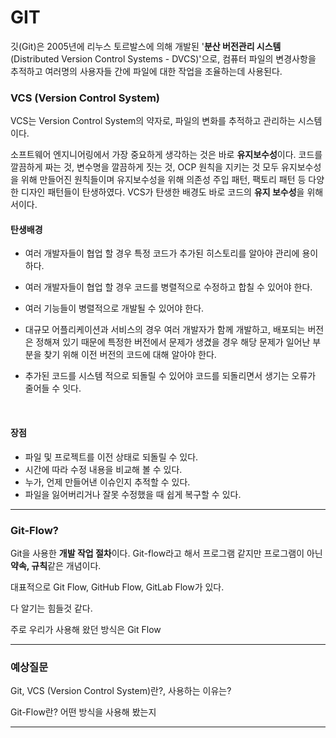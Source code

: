 # GIT

깃(Git)은 2005년에 리누스 토르발스에 의해 개발된 '**분산 버전관리 시스템**(Distributed Version Control Systems - DVCS)'으로, 컴퓨터 파일의 변경사항을 추적하고 여러명의 사용자들 간에 파일에 대한 작업을 조율하는데 사용된다.



### VCS (Version Control System)



VCS는 Version Control System의 약자로, 파일의 변화를 추적하고 관리하는 시스템이다.

소프트웨어 엔지니어링에서 가장 중요하게 생각하는 것은 바로 **유지보수성**이다. 코드를 깔끔하게 짜는 것, 변수명을 깔끔하게 짓는 것, OCP 원칙을 지키는 것 모두 유지보수성을 위해 만들어진 원칙들이며 유지보수성을 위해 의존성 주입 패턴, 팩토리 패턴 등 다양한 디자인 패턴들이 탄생하였다. VCS가 탄생한 배경도 바로 코드의 **유지 보수성**을 위해서이다.



#### 탄생배경

- 여러 개발자들이 협업 할 경우 특정 코드가 추가된 히스토리를 알아야 관리에 용이하다.

- 여러 개발자들이 협업 할 경우 코드를 병렬적으로 수정하고 합칠 수 있어야 한다.

- 여러 기능들이 병렬적으로 개발될 수 있어야 한다.

- 대규모 어플리케이션과 서비스의 경우 여러 개발자가 함께 개발하고, 배포되는 버전은 정해져 있기 때문에 특정한 버전에서 문제가 생겼을 경우 해당 문제가 일어난 부분을 찾기 위해 이전 버전의 코드에 대해 알아야 한다.

- 추가된 코드를 시스템 적으로 되돌릴 수 있어야 코드를 되돌리면서 생기는 오류가 줄어들 수 잇다.

  ​



#### 장점

- 파일 및 프로젝트를 이전 상태로 되돌릴 수 있다.
- 시간에 따라 수정 내용을 비교해 볼 수 있다.
- 누가, 언제 만들어낸 이슈인지 추적할 수 있다.
- 파일을 잃어버리거나 잘못 수정했을 때 쉽게 복구할 수 있다.

------





### Git-Flow?

Git을 사용한 **개발 작업 절차**이다. Git-flow라고 해서 프로그램 같지만 프로그램이 아닌 **약속, 규칙**같은 개념이다.



대표적으로 Git Flow, GitHub Flow, GitLab Flow가 있다.

다 알기는 힘들것 같다.

주로 우리가 사용해 왔던 방식은 Git Flow

------



### 예상질문

Git, VCS (Version Control System)란?, 사용하는 이유는?

Git-Flow란? 어떤 방식을 사용해 봤는지

------

